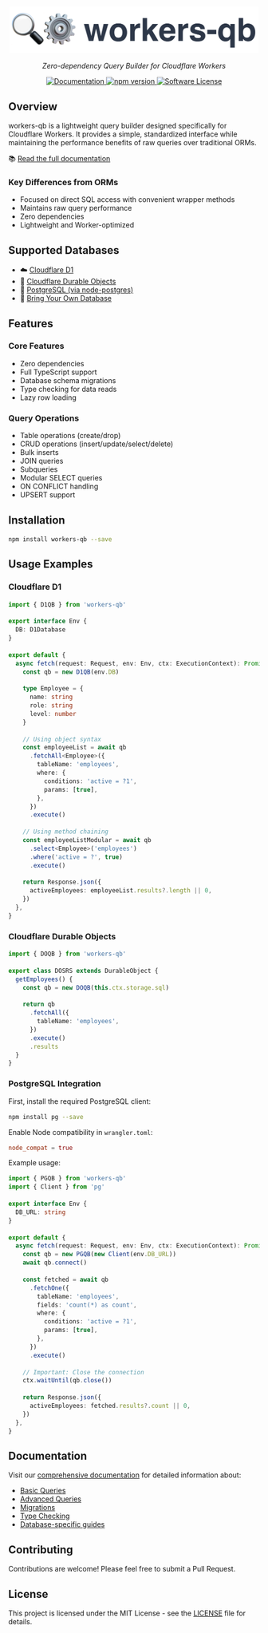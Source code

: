 <div align="center">
  <a href="https://workers-qb.massadas.com/">
    <img src="https://raw.githubusercontent.com/G4brym/workers-qb/refs/heads/main/docs/assets/logo.png" width="500" height="auto" alt="workers-qb"/>
  </a>
</div>

<p align="center">
    <em>Zero-dependency Query Builder for Cloudflare Workers</em>
</p>

<p align="center">
    <a href="https://workers-qb.massadas.com/" target="_blank">
      <img src="https://img.shields.io/badge/docs-workers--qb-blue.svg" alt="Documentation">
    </a>
    <a href="https://www.npmjs.com/package/workers-qb" target="_blank">
      <img src="https://img.shields.io/npm/v/workers-qb.svg" alt="npm version">
    </a>
    <a href="https://github.com/G4brym/workers-qb/blob/main/LICENSE" target="_blank">
      <img src="https://img.shields.io/badge/license-MIT-brightgreen.svg" alt="Software License">
    </a>
</p>

## Overview

workers-qb is a lightweight query builder designed specifically for Cloudflare Workers. It provides a simple, standardized interface while maintaining the performance benefits of raw queries over traditional ORMs.

📚 [Read the full documentation](https://workers-qb.massadas.com/)

### Key Differences from ORMs

- Focused on direct SQL access with convenient wrapper methods
- Maintains raw query performance
- Zero dependencies
- Lightweight and Worker-optimized

## Supported Databases

- ☁️ [Cloudflare D1](https://workers-qb.massadas.com/databases/cloudflare-d1/)
- 💾 [Cloudflare Durable Objects](https://workers-qb.massadas.com/databases/cloudflare-do/)
- 🐘 [PostgreSQL (via node-postgres)](https://workers-qb.massadas.com/databases/postgresql/)
- 🔌 [Bring Your Own Database](https://workers-qb.massadas.com/databases/bring-your-own-database/)

## Features

### Core Features
- Zero dependencies
- Full TypeScript support
- Database schema migrations
- Type checking for data reads
- Lazy row loading

### Query Operations
- Table operations (create/drop)
- CRUD operations (insert/update/select/delete)
- Bulk inserts
- JOIN queries
- Subqueries
- Modular SELECT queries
- ON CONFLICT handling
- UPSERT support

## Installation

```bash
npm install workers-qb --save
```

## Usage Examples

### Cloudflare D1

```typescript
import { D1QB } from 'workers-qb'

export interface Env {
  DB: D1Database
}

export default {
  async fetch(request: Request, env: Env, ctx: ExecutionContext): Promise<Response> {
    const qb = new D1QB(env.DB)

    type Employee = {
      name: string
      role: string
      level: number
    }

    // Using object syntax
    const employeeList = await qb
      .fetchAll<Employee>({
        tableName: 'employees',
        where: {
          conditions: 'active = ?1',
          params: [true],
        },
      })
      .execute()

    // Using method chaining
    const employeeListModular = await qb
      .select<Employee>('employees')
      .where('active = ?', true)
      .execute()

    return Response.json({
      activeEmployees: employeeList.results?.length || 0,
    })
  },
}
```

### Cloudflare Durable Objects

```typescript
import { DOQB } from 'workers-qb'

export class DOSRS extends DurableObject {
  getEmployees() {
    const qb = new DOQB(this.ctx.storage.sql)
    
    return qb
      .fetchAll({
        tableName: 'employees',
      })
      .execute()
      .results
  }
}
```

### PostgreSQL Integration

First, install the required PostgreSQL client:
```bash
npm install pg --save
```

Enable Node compatibility in `wrangler.toml`:
```toml
node_compat = true
```

Example usage:
```typescript
import { PGQB } from 'workers-qb'
import { Client } from 'pg'

export interface Env {
  DB_URL: string
}

export default {
  async fetch(request: Request, env: Env, ctx: ExecutionContext): Promise<Response> {
    const qb = new PGQB(new Client(env.DB_URL))
    await qb.connect()

    const fetched = await qb
      .fetchOne({
        tableName: 'employees',
        fields: 'count(*) as count',
        where: {
          conditions: 'active = ?1',
          params: [true],
        },
      })
      .execute()

    // Important: Close the connection
    ctx.waitUntil(qb.close())
    
    return Response.json({
      activeEmployees: fetched.results?.count || 0,
    })
  },
}
```

## Documentation

Visit our [comprehensive documentation](https://workers-qb.massadas.com/) for detailed information about:

- [Basic Queries](https://workers-qb.massadas.com/basic-queries/)
- [Advanced Queries](https://workers-qb.massadas.com/advanced-queries/)
- [Migrations](https://workers-qb.massadas.com/migrations/)
- [Type Checking](https://workers-qb.massadas.com/type-check/)
- [Database-specific guides](https://workers-qb.massadas.com/databases/d1)

## Contributing

Contributions are welcome! Please feel free to submit a Pull Request.

## License

This project is licensed under the MIT License - see the [LICENSE](LICENSE) file for details.
